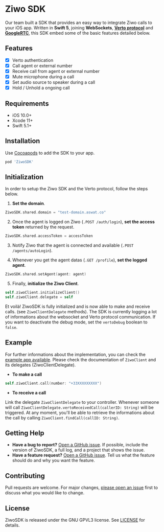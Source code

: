 # Ziwo SDK

Our team built a SDK that provides an easy way to integrate Ziwo calls to your iOS app. Written in **Swift 5**, joining **WebSockets**, **[Verto protocol](https://evoluxbr.github.io/verto-docs/)** and **[GoogleRTC](https://webrtc.org/)**, this SDK embed some of the basic features detailed below.

## Features

- [x] Verto authentication
- [x] Call agent or external number
- [x] Receive call from agent or external number
- [x] Mute microphone during a call
- [x] Set audio source to speaker during a call
- [x] Hold / Unhold a ongoing call

## Requirements
- iOS 10.0+
- Xcode 11+
- Swift 5.1+


## Installation

Use [Cocoapods](https://guides.cocoapods.org/using/getting-started.html) to add the SDK to your app.

```bash
pod 'ZiwoSDK'
```

## Initialization

In order to setup the Ziwo SDK and the Verto protocol, follow the steps below.

1. **Set the domain**.

```swift
ZiwoSDK.shared.domain = "test-domain.aswat.co"
```

2.  Once the agent is logged on Ziwo (`.POST /auth/login`), **set the access token** returned by the request.

```swift
ZiwoSDK.shared.accessToken = accessToken
```

3. Notify Ziwo that the agent is connected and available (`.POST /agents/autoLogin`).

4. Whenever you get the agent datas (`.GET /profile`), **set the logged agent**.

```swift
ZiwoSDK.shared.setAgent(agent: agent)
```

5. Finally, **initialize the Ziwo Client**.

```swift
self.ziwoClient.initializeClient()
self.ziwoClient.delegate = self
```

Et voilà! ZiwoSDK is fully initialized and is now able to make and receive calls. (see `ZiwoClientDelegate` methods).
The SDK is currently logging a lot of informations about the websocket and Verto protocol communication.
If you want to deactivate the debug mode, set the `vertoDebug` boolean to `false`.

## Example

For further informations about the implementation, you can check the [example app available](https://github.com/KalvadTech/ziwo-sdk-ios/tree/master/ZiwoExampleApp).
Please check the documentation of `ZiwoClient` and its delegates (ZiwoClientDelegate).

- **To make a call**

```swift
self.ziwoClient.call(number: "+33XXXXXXXXX")
```

- **To receive a call**

Link the delegate `ZiwoClientDelegate` to your controller. Whenever someone will call `ZiwoClientDelegate.vertoReceivedCall(callerID: String)` will be triggered.
At any moment, you'll be able to retrieve the informations about the call by calling `ZiwoClient.findCall(callID: String)`.

## Getting Help

- **Have a bug to report?** [Open a GitHub issue](https://github.com/KalvadTech/ziwo-sdk-ios/issues). If possible, include the version of ZiwoSDK, a full log, and a project that shows the issue.
- **Have a feature request?** [Open a GitHub issue](https://github.com/KalvadTech/ziwo-sdk-ios/issues). Tell us what the feature should do and why you want the feature.


## Contributing
Pull requests are welcome. For major changes, [please open an issue](https://github.com/KalvadTech/ziwo-sdk-ios/issues) first to discuss what you would like to change.

## License
ZiwoSDK is released under the GNU GPVL3 license. See [LICENSE](https://github.com/KalvadTech/ziwo-sdk-ios/blob/master/LICENSE) for details.
